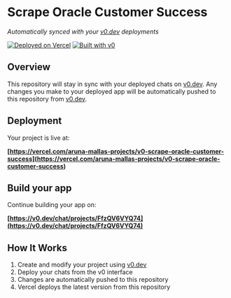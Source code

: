 # Scrape Oracle Customer Success

*Automatically synced with your [v0.dev](https://v0.dev) deployments*

[![Deployed on Vercel](https://img.shields.io/badge/Deployed%20on-Vercel-black?style=for-the-badge&logo=vercel)](https://vercel.com/aruna-mallas-projects/v0-scrape-oracle-customer-success)
[![Built with v0](https://img.shields.io/badge/Built%20with-v0.dev-black?style=for-the-badge)](https://v0.dev/chat/projects/FfzQV6VYQ74)

## Overview

This repository will stay in sync with your deployed chats on [v0.dev](https://v0.dev).
Any changes you make to your deployed app will be automatically pushed to this repository from [v0.dev](https://v0.dev).

## Deployment

Your project is live at:

**[https://vercel.com/aruna-mallas-projects/v0-scrape-oracle-customer-success](https://vercel.com/aruna-mallas-projects/v0-scrape-oracle-customer-success)**

## Build your app

Continue building your app on:

**[https://v0.dev/chat/projects/FfzQV6VYQ74](https://v0.dev/chat/projects/FfzQV6VYQ74)**

## How It Works

1. Create and modify your project using [v0.dev](https://v0.dev)
2. Deploy your chats from the v0 interface
3. Changes are automatically pushed to this repository
4. Vercel deploys the latest version from this repository